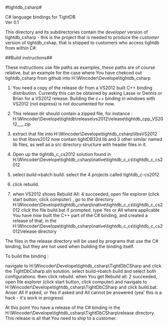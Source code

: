 #tightdb_csharp#

C# language bindings for TightDB  
Ver 0.1

This directory and its subdirectories contain the *developer* version of tightdb_csharp - this is the project that is needed to produce the *customer* version of tightdb_cshap, that is shipped to customers who access tightdb from within C#.  

##Build instructions##


These instructions use file paths as examples, these paths are of course relative, but an example for
the case where You have chekced out tightdb_csharp from github into H:\Wincoder\Develope\tightdb_csharp

1) You need a copy of the release dir from a VS2012 built C++ binding distribution.
Currently this can be obtained by asking Lasse or Dennis or Brian for a VS2012 release. Building the c++ binding in windows with VS2012 (not express) is not documented for now.

2) This release dir should contain a zipped file, for instance :
H:\Wincoder\Develope\tightdb\release\vs2012\release\tightdb_cpp_VS2012___.zip
3) extract that file into H:\Wincoder\Develope\tightdb_csharp\libsVS2012 so that libsvs2012 now contain
tightDB32d.lib and 3 other similar named lib files, as well as a src directory structure with header files in it.
4) Open up the tightdb_c_cs2012 solution found in H:\Wincoder\Develope\tightdb_csharp\native\tightdb_c_cs\tightdb_c_cs2012
5) select build->batch build. select the 4 projects called tightdb_c-cs2012
6) click rebuild.
7) when VS2012 shows Rebuild All: 4 succeeded, open file explorer (click start button, click computer) , go to the directory 
H:\Wincoder\Develope\tightdb_csharp\native\tightdb_c_cs\tightdb_c_cs2012 click the file build.bat
if prompted, type Yes or All where applicable
You have now built the C++ part of the C# binding, and created a release of that, in the 
H:\Wincoder\Develope\tightdb_csharp\native\tightdb_c_cs\tightdb_c_cs2012\release directory

The files in the release directory will be used by programs that use the C# binding, but they are not used when building the binding itself.


To build the binding :

navigate to H:\Wincoder\Develope\tightdb_csharp\TightDbCSharp  and click the TightDbCsharp.sln solution.
select build->batch build and select both configurations. then click rebuild.
when You get Rebuild all: 2 succeeded, open file explorer (click start button, click computer) and navigate to H:\Wincoder\Develope\tightdb_csharp\TightDbCSharp and click build.bat. Anser All if asked, or Yes if asked and All cannot be answered (yea' this is a hack - it's work in progress)

At this point You have a release of the C# binding in the H:\Wincoder\Develope\tightdb_csharp\TightDbCSharp\release directory. This release is all that You need to ship to a customer.

